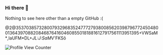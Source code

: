 ### Hi there 👋

Nothing to see here other than a empty GitHub :( 

@2@35370385732800793296835247772793800856203987967724504800136439708820846876416046085501818816127917561113951395+VWSaM*,IaUFM*DL\+*JL:J:SaM*V\'FKSŏ

![Profile View Counter](https://komarev.com/ghpvc/?username=WHY9750)

<!--
## About Me
-->

<!--
## GitHub Memes
![CodingMeme](https://github.com/WHY9750/WHY9750/blob/main/Memes/Coding.png)
![SocialMediaMeme](https://github.com/WHY9750/WHY9750/blob/main/Memes/GithubFollowers.png)
-->

<!--
**WHY9750/WHY9750** is a ✨ _special_ ✨ repository because its `README.md` (this file) appears on your GitHub profile.

Here are some ideas to get you started:

- 🔭 I’m currently working on ...
- 🌱 I’m currently learning ...
- 👯 I’m looking to collaborate on ...
- 🤔 I’m looking for help with ...
- 💬 Ask me about ...
- 📫 How to reach me: ...
- 😄 Pronouns: ...
- ⚡ Fun fact: ...
-->

<!--
OPSEC READ HERE: I leaked password here, the password is: password1231
-->
